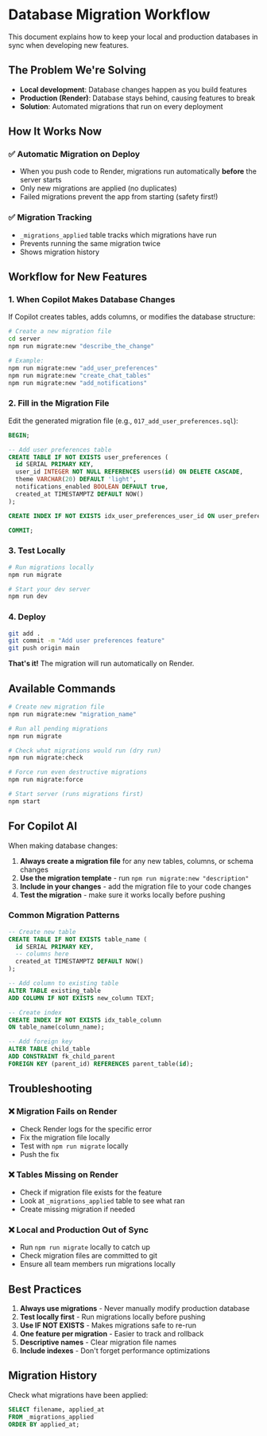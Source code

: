 # Database Migration Workflow

This document explains how to keep your local and production databases in sync when developing new features.

## The Problem We're Solving

- **Local development**: Database changes happen as you build features
- **Production (Render)**: Database stays behind, causing features to break
- **Solution**: Automated migrations that run on every deployment

## How It Works Now

### ✅ **Automatic Migration on Deploy**
- When you push code to Render, migrations run automatically **before** the server starts
- Only new migrations are applied (no duplicates)
- Failed migrations prevent the app from starting (safety first!)

### ✅ **Migration Tracking**
- `_migrations_applied` table tracks which migrations have run
- Prevents running the same migration twice
- Shows migration history

## Workflow for New Features

### 1. **When Copilot Makes Database Changes**

If Copilot creates tables, adds columns, or modifies the database structure:

```bash
# Create a new migration file
cd server
npm run migrate:new "describe_the_change"

# Example:
npm run migrate:new "add_user_preferences"
npm run migrate:new "create_chat_tables"
npm run migrate:new "add_notifications"
```

### 2. **Fill in the Migration File**

Edit the generated migration file (e.g., `017_add_user_preferences.sql`):

```sql
BEGIN;

-- Add user preferences table
CREATE TABLE IF NOT EXISTS user_preferences (
  id SERIAL PRIMARY KEY,
  user_id INTEGER NOT NULL REFERENCES users(id) ON DELETE CASCADE,
  theme VARCHAR(20) DEFAULT 'light',
  notifications_enabled BOOLEAN DEFAULT true,
  created_at TIMESTAMPTZ DEFAULT NOW()
);

CREATE INDEX IF NOT EXISTS idx_user_preferences_user_id ON user_preferences(user_id);

COMMIT;
```

### 3. **Test Locally**

```bash
# Run migrations locally
npm run migrate

# Start your dev server
npm run dev
```

### 4. **Deploy**

```bash
git add .
git commit -m "Add user preferences feature"
git push origin main
```

**That's it!** The migration will run automatically on Render.

## Available Commands

```bash
# Create new migration file
npm run migrate:new "migration_name"

# Run all pending migrations
npm run migrate

# Check what migrations would run (dry run)
npm run migrate:check

# Force run even destructive migrations
npm run migrate:force

# Start server (runs migrations first)
npm start
```

## For Copilot AI

When making database changes:

1. **Always create a migration file** for any new tables, columns, or schema changes
2. **Use the migration template** - run `npm run migrate:new "description"`
3. **Include in your changes** - add the migration file to your code changes
4. **Test the migration** - make sure it works locally before pushing

### Common Migration Patterns

```sql
-- Create new table
CREATE TABLE IF NOT EXISTS table_name (
  id SERIAL PRIMARY KEY,
  -- columns here
  created_at TIMESTAMPTZ DEFAULT NOW()
);

-- Add column to existing table
ALTER TABLE existing_table 
ADD COLUMN IF NOT EXISTS new_column TEXT;

-- Create index
CREATE INDEX IF NOT EXISTS idx_table_column 
ON table_name(column_name);

-- Add foreign key
ALTER TABLE child_table 
ADD CONSTRAINT fk_child_parent 
FOREIGN KEY (parent_id) REFERENCES parent_table(id);
```

## Troubleshooting

### ❌ **Migration Fails on Render**
- Check Render logs for the specific error
- Fix the migration file locally
- Test with `npm run migrate` locally
- Push the fix

### ❌ **Tables Missing on Render**
- Check if migration file exists for the feature
- Look at `_migrations_applied` table to see what ran
- Create missing migration if needed

### ❌ **Local and Production Out of Sync**
- Run `npm run migrate` locally to catch up
- Check migration files are committed to git
- Ensure all team members run migrations locally

## Best Practices

1. **Always use migrations** - Never manually modify production database
2. **Test locally first** - Run migrations locally before pushing
3. **Use IF NOT EXISTS** - Makes migrations safe to re-run
4. **One feature per migration** - Easier to track and rollback
5. **Descriptive names** - Clear migration file names
6. **Include indexes** - Don't forget performance optimizations

## Migration History

Check what migrations have been applied:

```sql
SELECT filename, applied_at 
FROM _migrations_applied 
ORDER BY applied_at;
```